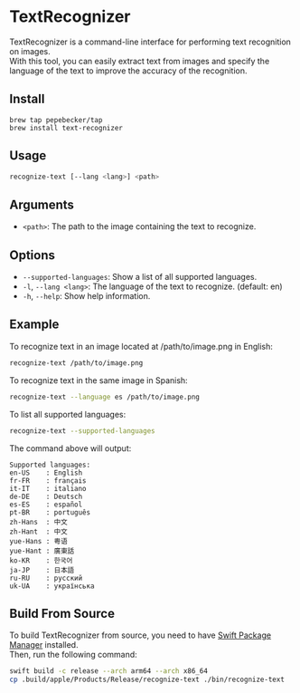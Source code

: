 # TextRecognizer
TextRecognizer is a command-line interface for performing text recognition on images. <br />
With this tool, you can easily extract text from images and specify the language of the text to improve the accuracy of the recognition.

## Install
```
brew tap pepebecker/tap
brew install text-recognizer
```

## Usage
```bash
recognize-text [--lang <lang>] <path>
```

## Arguments
- `<path>`: The path to the image containing the text to recognize.

## Options
- `--supported-languages`: Show a list of all supported languages.
- `-l`, `--lang <lang>`: The language of the text to recognize. (default: en)
- `-h`, `--help`: Show help information.

## Example
To recognize text in an image located at /path/to/image.png in English:
```bash
recognize-text /path/to/image.png
```

To recognize text in the same image in Spanish:
```bash
recognize-text --language es /path/to/image.png
```

To list all supported languages:
```bash
recognize-text --supported-languages
```

The command above will output:
```
Supported languages:
en-US    : English
fr-FR    : français
it-IT    : italiano
de-DE    : Deutsch
es-ES    : español
pt-BR    : português
zh-Hans  : 中文
zh-Hant  : 中文
yue-Hans : 粤语
yue-Hant : 廣東話
ko-KR    : 한국어
ja-JP    : 日本語
ru-RU    : русский
uk-UA    : українська
```

## Build From Source
To build TextRecognizer from source, you need to have [Swift Package Manager](https://swift.org/package-manager/) installed. <br />
Then, run the following command:
```bash
swift build -c release --arch arm64 --arch x86_64
cp .build/apple/Products/Release/recognize-text ./bin/recognize-text
```
